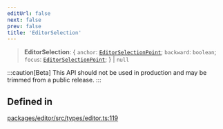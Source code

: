 ```yaml
---
editUrl: false
next: false
prev: false
title: 'EditorSelection'
---
```


> **EditorSelection**: \{ `anchor`: [`EditorSelectionPoint`](/api/types/editor/type-aliases/editorselectionpoint/); `backward`: `boolean`; `focus`: [`EditorSelectionPoint`](/api/types/editor/type-aliases/editorselectionpoint/); \} \| `null`

:::caution[Beta]
This API should not be used in production and may be trimmed from a public release.
:::

## Defined in

[packages/editor/src/types/editor.ts:119](https://github.com/portabletext/editor/blob/66b5022fc4919e0540c704fbecb8ab8f991c2439/packages/editor/src/types/editor.ts#L119)
